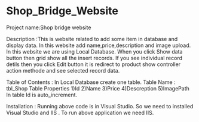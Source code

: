 # Shop_Bridge_Website
               
Project name:Shop bridge website

Description :This is website related to add some item in database and display data.
             In this website add name,price,description and image upload.
             In this website we are using Local Database.
             When you click Show data button then grid show all the insert records.
             If you see individual record detils then you click Edit button it is redirect to product show controller action methode and see selected record data.
             
             
             
Table of Contents : In Local Database create one table.
                    Table Name : tbl_Shop
                    Table Properties 1)Id
                                     2)Name
                                     3)Price
                                     4)Descreption
                                     5)ImagePath
                    In table Id is auto_increment.
                   
Installation : Running above code is in Visual Studio.
               So we need to installed Visual Studio and IIS .
               To run above application we need IIS.
               
               
              
                                     
                                     
                                     
                    
                    


